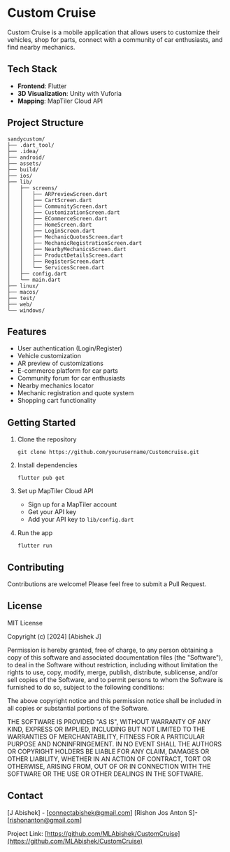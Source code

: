 # Custom Cruise

Custom Cruise is a mobile application that allows users to customize their vehicles, shop for parts, connect with a community of car enthusiasts, and find nearby mechanics.

## Tech Stack

- **Frontend**: Flutter
- **3D Visualization**: Unity with Vuforia
- **Mapping**: MapTiler Cloud API

## Project Structure

```
sandycustom/
├── .dart_tool/
├── .idea/
├── android/
├── assets/
├── build/
├── ios/
├── lib/
│   ├── screens/
│   │   ├── ARPreviewScreen.dart
│   │   ├── CartScreen.dart
│   │   ├── CommunityScreen.dart
│   │   ├── CustomizationScreen.dart
│   │   ├── ECommerceScreen.dart
│   │   ├── HomeScreen.dart
│   │   ├── LoginScreen.dart
│   │   ├── MechanicQuotesScreen.dart
│   │   ├── MechanicRegistrationScreen.dart
│   │   ├── NearbyMechanicsScreen.dart
│   │   ├── ProductDetailsScreen.dart
│   │   ├── RegisterScreen.dart
│   │   └── ServicesScreen.dart
│   ├── config.dart
│   └── main.dart
├── linux/
├── macos/
├── test/
├── web/
└── windows/
```

## Features

- User authentication (Login/Register)
- Vehicle customization
- AR preview of customizations
- E-commerce platform for car parts
- Community forum for car enthusiasts
- Nearby mechanics locator
- Mechanic registration and quote system
- Shopping cart functionality

## Getting Started

1. Clone the repository
   ```
   git clone https://github.com/yourusername/Customcruise.git
   ```

2. Install dependencies
   ```
   flutter pub get
   ```

3. Set up MapTiler Cloud API
   - Sign up for a MapTiler account
   - Get your API key
   - Add your API key to `lib/config.dart`

4. Run the app
   ```
   flutter run
   ```

## Contributing

Contributions are welcome! Please feel free to submit a Pull Request.

## License

MIT License

Copyright (c) [2024] [Abishek J]

Permission is hereby granted, free of charge, to any person obtaining a copy
of this software and associated documentation files (the "Software"), to deal
in the Software without restriction, including without limitation the rights
to use, copy, modify, merge, publish, distribute, sublicense, and/or sell
copies of the Software, and to permit persons to whom the Software is
furnished to do so, subject to the following conditions:

The above copyright notice and this permission notice shall be included in all
copies or substantial portions of the Software.

THE SOFTWARE IS PROVIDED "AS IS", WITHOUT WARRANTY OF ANY KIND, EXPRESS OR
IMPLIED, INCLUDING BUT NOT LIMITED TO THE WARRANTIES OF MERCHANTABILITY,
FITNESS FOR A PARTICULAR PURPOSE AND NONINFRINGEMENT. IN NO EVENT SHALL THE
AUTHORS OR COPYRIGHT HOLDERS BE LIABLE FOR ANY CLAIM, DAMAGES OR OTHER
LIABILITY, WHETHER IN AN ACTION OF CONTRACT, TORT OR OTHERWISE, ARISING FROM,
OUT OF OR IN CONNECTION WITH THE SOFTWARE OR THE USE OR OTHER DEALINGS IN THE
SOFTWARE.
## Contact

[J Abishek] - [connectabishek@gmail.com]
[Rishon Jos Anton S]-[rishonanton@gmail.com]

Project Link: [https://github.com/MLAbishek/CustomCruise](https://github.com/MLAbishek/CustomCruise)
